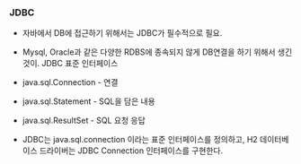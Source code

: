 ### JDBC

- 자바에서 DB에 접근하기 위해서는 JDBC가 필수적으로 필요.
- Mysql, Oracle과 같은 다양한 RDBS에 종속되지 않게 DB연결을 하기 위해서 생긴 것이. JDBC 표준 인터페이스  
  

- java.sql.Connection - 연결
- java.sql.Statement - SQL을 담은 내용
- java.sql.ResultSet - SQL 요청 응답

- JDBC는 java.sql.connection 이라는 표준 인터페이스를 정의하고, H2 데이터베이스 드라이버는 JDBC Connection 인터페이스를 구현한다.